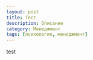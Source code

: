 ```yaml
---
layout: post
title: Тест
description: Описание
category: Менеджмент
tags: [психология, менеджмент]
---
```


test
